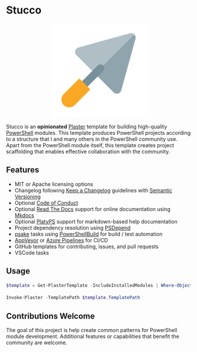 # Stucco

<p align="center">
    <img src="./media/trowel.png" alt="Trowel">
</p>

Stucco is an **opinionated** [Plaster](https://github.com/PowerShell/Plaster) template for building high-quality [PowerShell](https://github.com/PowerShell/PowerShell) modules.
This template produces PowerShell projects according to a structure that I and many others in the PowerShell community use.
Apart from the PowerShell module itself, this template creates project scaffolding that enables effective collaboration with the community.


## Features

- MIT or Apache licensing options
- Changelog following [Keep a Changelog](http://keepachangelog.com/) guidelines with [Semantic Versioning](http://semver.org/)
- Optional [Code of Conduct](http://contributor-covenant.org)
- Optional [Read The Docs](https://readthedocs.org/) support for online documentation using [Mkdocs](https://www.mkdocs.org/)
- Optional [PlatyPS](https://github.com/PowerShell/platyPS) support for markdown-based help documentation
- Project dependency resolution using [PSDepend](https://github.com/RamblingCookieMonster/PSDepend)
- [psake](https://github.com/psake/psake) tasks using [PowerShellBuild](https://github.com/psake/PowerShellBuild) for build / test automation
- [AppVeyor](https://www.appveyor.com/) or [Azure Pipelines](https://azure.microsoft.com/en-us/services/devops/pipelines/) for CI/CD
- GitHub templates for contributing, issues, and pull requests
- VSCode tasks

## Usage

```powershell
$template = Get-PlasterTemplate -IncludeInstalledModules | Where-Object TemplatePath -Match 'Stucco'

Invoke-Plaster -TemplatePath $template.TemplatePath
```

## Contributions Welcome

The goal of this project is help create common patterns for PowerShell module development.
Additional features or capabilities that benefit the community are welcome.
